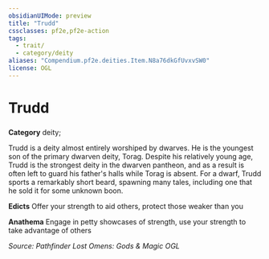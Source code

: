 ```yaml
---
obsidianUIMode: preview
title: "Trudd"
cssclasses: pf2e,pf2e-action
tags:
  - trait/
  - category/deity
aliases: "Compendium.pf2e.deities.Item.N8a76dkGfUvxvSW0"
license: OGL
---
```

# Trudd

### 

**Category** deity; 




Trudd is a deity almost entirely worshiped by dwarves. He is the youngest son of the primary dwarven deity, Torag. Despite his relatively young age, Trudd is the strongest deity in the dwarven pantheon, and as a result is often left to guard his father's halls while Torag is absent. For a dwarf, Trudd sports a remarkably short beard, spawning many tales, including one that he sold it for some unknown boon.

**Edicts** Offer your strength to aid others, protect those weaker than you

**Anathema** Engage in petty showcases of strength, use your strength to take advantage of others

*Source: Pathfinder Lost Omens: Gods & Magic*
*OGL*